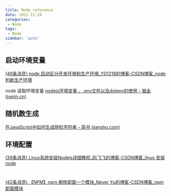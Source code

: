 ```yaml
---
title: Node_reference
date: 2022-11-26
categories:
 - Node
tags:
 - Node
sidebar: 'auto'
---
```



## 启动环境变量

[(46条消息) node 启动区分开发环境和生产环境_YD1218的博客-CSDN博客_node判断生产环境](https://blog.csdn.net/yq_dxp1218/article/details/100212039)

node 读取环境变量
[nodejs环境变量 、.env文件以及dotenv的使用 - 掘金 (juejin.cn)](https://juejin.cn/post/6993224664705138702)

## 随机数生成

[在JavaScript中如何生成随机字符串 - 简书 (jianshu.com)](https://www.jianshu.com/p/694e8e3a1dcb)

## 环境配置

[(39条消息) Linux系统安装Nodejs详细教程_码飞飞的博客-CSDN博客_linux 安装node](https://blog.csdn.net/weixin_43820866/article/details/103683322)


#
[(42条消息) 【NPM】npm 删除卸载一个模块_Never Yu的博客-CSDN博客_npm卸载模块](https://blog.csdn.net/csdn_yudong/article/details/90417804)
